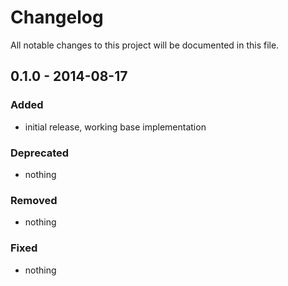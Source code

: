 # Changelog
All notable changes to this project will be documented in this file.

## 0.1.0 - 2014-08-17

### Added
- initial release, working base implementation

### Deprecated
- nothing

### Removed
- nothing

### Fixed
- nothing
